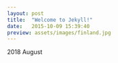 ```yaml
---
layout: post
title:  "Welcome to Jekyll!"
date:   2015-10-09 15:39:40
preview: assets/images/finland.jpg
---
```


2018 August
